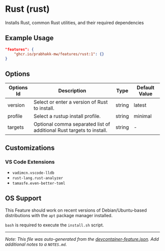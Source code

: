 
# Rust (rust)

Installs Rust, common Rust utilities, and their required dependencies

## Example Usage

```json
"features": {
    "ghcr.io/prabhakk-mw/features/rust:1": {}
}
```

## Options

| Options Id | Description | Type | Default Value |
|-----|-----|-----|-----|
| version | Select or enter a version of Rust to install. | string | latest |
| profile | Select a rustup install profile. | string | minimal |
| targets | Optional comma separated list of additional Rust targets to install. | string | - |

## Customizations

### VS Code Extensions

- `vadimcn.vscode-lldb`
- `rust-lang.rust-analyzer`
- `tamasfe.even-better-toml`



## OS Support

This Feature should work on recent versions of Debian/Ubuntu-based distributions with the `apt` package manager installed.

`bash` is required to execute the `install.sh` script.


---

_Note: This file was auto-generated from the [devcontainer-feature.json](https://github.com/prabhakk-mw/features/blob/main/src/rust/devcontainer-feature.json).  Add additional notes to a `NOTES.md`._
